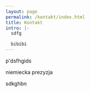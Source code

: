 ```yaml
---
layout: page
permalink: /kontakt/index.html
title: Kontakt
intro: |-
  sdfg

  bibibi
---
```

p'dsfhgids

niemiecka prezyzja

sdkghbn